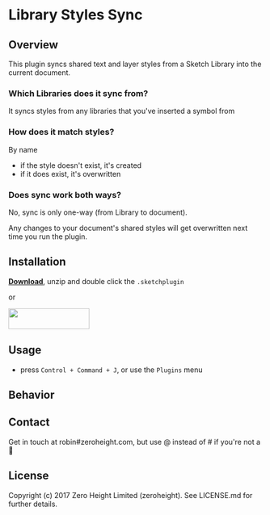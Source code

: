 # Library Styles Sync
## Overview
This plugin syncs shared text and layer styles from a Sketch Library into the current document.

### Which Libraries does it sync from?
It syncs styles from any libraries that you've inserted a symbol from

### How does it match styles?
By name
* if the style doesn't exist, it's created
* if it does exist, it's overwritten
  
### Does sync work both ways?
No, sync is only one-way (from Library to document). 

Any changes to your document's shared styles will get overwritten next time you run the plugin.

## Installation
**[Download](https://api.sketchpacks.com/v1/plugins/com.zeroheight.library-styles-sync/download)**, unzip and double click the `.sketchplugin`

or

<a href="https://sketchpacks.com/zeroheight/library-styles-sync/install">
	<img width="160" height="41" src="http://sketchpacks-com.s3.amazonaws.com/assets/badges/sketchpacks-badge-install.png" >
</a>

## Usage
* press `Control + Command + J`, or use the `Plugins` menu

## Behavior


## Contact
Get in touch at robin#zeroheight.com, but use @ instead of # if you're not a 🤖

## License
Copyright (c) 2017 Zero Height Limited (zeroheight). See LICENSE.md for further details.
